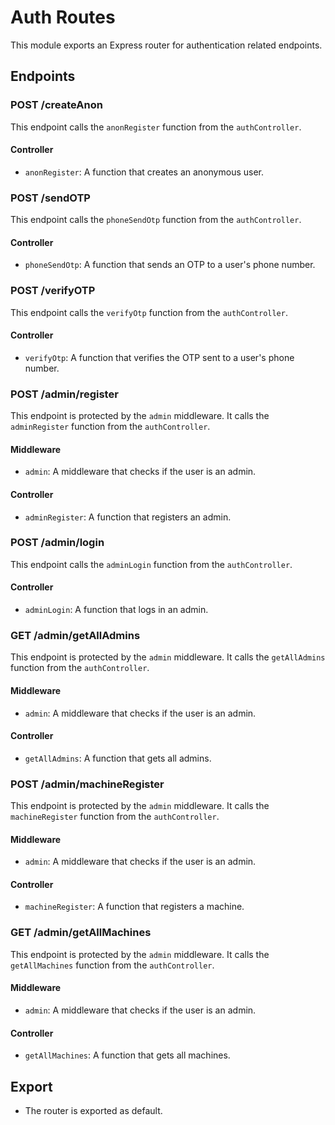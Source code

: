 # Auth Routes

This module exports an Express router for authentication related endpoints.

## Endpoints

### POST /createAnon

This endpoint calls the `anonRegister` function from the `authController`.

#### Controller

- `anonRegister`: A function that creates an anonymous user.

### POST /sendOTP

This endpoint calls the `phoneSendOtp` function from the `authController`.

#### Controller

- `phoneSendOtp`: A function that sends an OTP to a user's phone number.

### POST /verifyOTP

This endpoint calls the `verifyOtp` function from the `authController`.

#### Controller

- `verifyOtp`: A function that verifies the OTP sent to a user's phone number.

### POST /admin/register

This endpoint is protected by the `admin` middleware. It calls the `adminRegister` function from the `authController`.

#### Middleware

- `admin`: A middleware that checks if the user is an admin.

#### Controller

- `adminRegister`: A function that registers an admin.

### POST /admin/login

This endpoint calls the `adminLogin` function from the `authController`.

#### Controller

- `adminLogin`: A function that logs in an admin.

### GET /admin/getAllAdmins

This endpoint is protected by the `admin` middleware. It calls the `getAllAdmins` function from the `authController`.

#### Middleware

- `admin`: A middleware that checks if the user is an admin.

#### Controller

- `getAllAdmins`: A function that gets all admins.

### POST /admin/machineRegister

This endpoint is protected by the `admin` middleware. It calls the `machineRegister` function from the `authController`.

#### Middleware

- `admin`: A middleware that checks if the user is an admin.

#### Controller

- `machineRegister`: A function that registers a machine.

### GET /admin/getAllMachines

This endpoint is protected by the `admin` middleware. It calls the `getAllMachines` function from the `authController`.

#### Middleware

- `admin`: A middleware that checks if the user is an admin.

#### Controller

- `getAllMachines`: A function that gets all machines.

## Export

- The router is exported as default.
